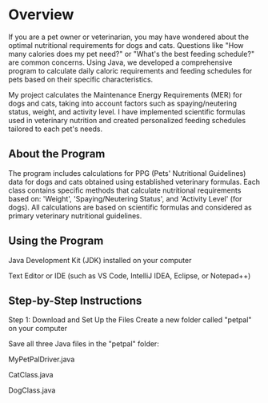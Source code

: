 # Overview
If you are a pet owner or veterinarian, you may have wondered about the optimal nutritional requirements for dogs and cats. Questions like "How many calories does my pet need?" or "What's the best feeding schedule?" are common concerns. Using Java, we developed a comprehensive program to calculate daily caloric requirements and feeding schedules for pets based on their specific characteristics.

My project calculates the Maintenance Energy Requirements (MER) for dogs and cats, taking into account factors such as spaying/neutering status, weight, and activity level. I have implemented scientific formulas used in veterinary nutrition and created personalized feeding schedules tailored to each pet's needs.

## About the Program
The program includes calculations for PPG (Pets' Nutritional Guidelines) data for dogs and cats obtained using established veterinary formulas. Each class contains specific methods that calculate nutritional requirements based on: 'Weight', 'Spaying/Neutering Status', and 'Activity Level' (for dogs). All calculations are based on scientific formulas and considered as primary veterinary nutritional guidelines.

## Using the Program
Java Development Kit (JDK) installed on your computer

Text Editor or IDE (such as VS Code, IntelliJ IDEA, Eclipse, or Notepad++)

## Step-by-Step Instructions
Step 1: Download and Set Up the Files
Create a new folder called "petpal" on your computer

Save all three Java files in the "petpal" folder:

MyPetPalDriver.java

CatClass.java

DogClass.java

